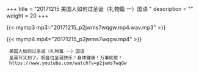 +++
title = "20171215  美国人如何过圣诞（礼物篇 一）国语 "
description = ""
weight = 20
+++

{{< mymp3 mp3="20171215_p2jwms7wqgw.mp4.wav.mp3" >}}

{{< mymp4 mp4="20171215_p2jwms7wqgw.mp4" >}}

     美国人如何过圣诞（礼物篇 一）国语 
     圣诞节又到了，祝各位圣诞快乐！身体健康！万事如意！ 
     https://www.youtube.com/watch?v=p2jwms7wqGw 
